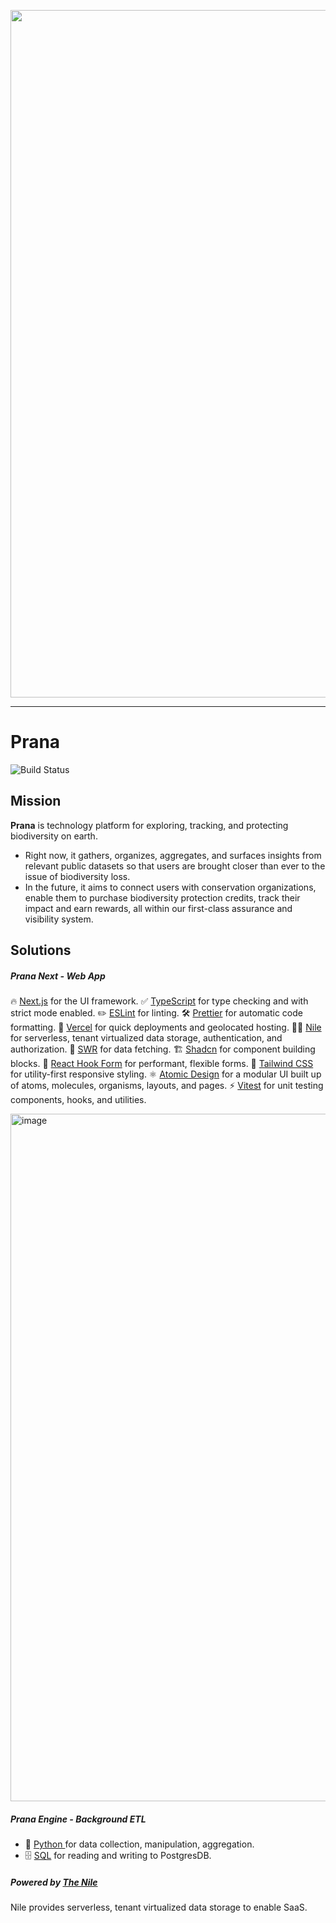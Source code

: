 <p align="center">
<img width="1100" alt="image" src="https://github.com/prana-bio/prana-bio/assets/22532948/49c22c41-5b5c-481d-b586-8d87f2c30873">
</p>

---
# Prana
![Build Status](https://github.com/cbarrett3/prana-biodiversity/workflows/Vitest%20Unit%20Tests/badge.svg)  

## Mission

**Prana** is technology platform for exploring, tracking, and protecting biodiversity on earth. 

- Right now, it gathers, organizes, aggregates, and surfaces insights from relevant public datasets so that users are brought closer than ever to the issue of biodiversity loss. 
- In the future, it aims to connect users with conservation organizations, enable them to purchase biodiversity protection credits, track their impact and earn rewards, all within our first-class assurance and visibility system.

## Solutions

##### Prana Next - Web App
🔥 [Next.js](https://nextjs.org) for the UI framework.
✅ [TypeScript](https://www.typescriptlang.org) for type checking and with strict mode enabled.
✏️ [ESLint](https://eslint.org) for linting.
🛠 [Prettier](https://prettier.io) for automatic code formatting.
🚀 [Vercel](https://vercel.com/) for quick deployments and geolocated hosting.
🚣‍♀️ [Nile](https://www.thenile.dev/) for serverless, tenant virtualized data storage, authentication, and authorization.
🐶 [SWR](https://swr.vercel.app/) for data fetching.
🏗️ [Shadcn](https://ui.shadcn.com/) for component building blocks.
📝 [React Hook Form](https://www.react-hook-form.com/) for performant, flexible forms.
🎨 [Tailwind CSS](https://tailwindcss.com) for utility-first responsive styling.
⚛️ [Atomic Design](https://atomicdesign.bradfrost.com/chapter-2/) for a modular UI built up of atoms, molecules, organisms, layouts, and pages.
⚡ [Vitest](https://vitest.dev/) for unit testing components, hooks, and utilities.

<img width="1100" alt="image" src="https://github.com/prana-bio/prana-bio/assets/22532948/9294785f-1c70-4c16-937c-c5ee1a243761">

##### Prana Engine - Background ETL
- 🐍 [Python ](https://www.python.org/)for data collection, manipulation, aggregation.
- 🗄️ [SQL](https://en.wikipedia.org/wiki/SQL) for reading and writing to PostgresDB.

##### Powered by [The Nile](https://www.thenile.dev/)
Nile provides serverless, tenant virtualized data storage to enable SaaS.

